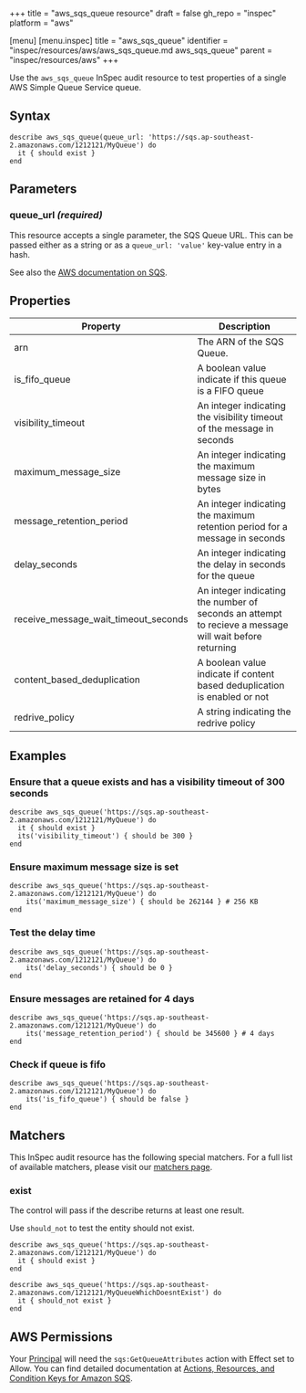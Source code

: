 +++
title = "aws_sqs_queue resource"
draft = false
gh_repo = "inspec"
platform = "aws"

[menu]
  [menu.inspec]
    title = "aws_sqs_queue"
    identifier = "inspec/resources/aws/aws_sqs_queue.md aws_sqs_queue"
    parent = "inspec/resources/aws"
+++

Use the `aws_sqs_queue` InSpec audit resource to test properties of a single AWS Simple Queue Service queue.

## Syntax

    describe aws_sqs_queue(queue_url: 'https://sqs.ap-southeast-2.amazonaws.com/1212121/MyQueue') do
      it { should exist }
    end

## Parameters

### queue_url _(required)_

This resource accepts a single parameter, the SQS Queue URL.
This can be passed either as a string or as a `queue_url: 'value'` key-value entry in a hash.

See also the [AWS documentation on SQS](https://docs.aws.amazon.com/AWSSimpleQueueService/latest/SQSDeveloperGuide/welcome.html).

## Properties

| Property                             | Description                                                                                            |
| ------------------------------------ | ------------------------------------------------------------------------------------------------------ |
| arn                                  | The ARN of the SQS Queue.                                                                              |
| is_fifo_queue                        | A boolean value indicate if this queue is a FIFO queue                                                 |
| visibility_timeout                   | An integer indicating the visibility timeout of the message in seconds                                 |
| maximum_message_size                 | An integer indicating the maximum message size in bytes                                                |
| message_retention_period             | An integer indicating the maximum retention period for a message in seconds                            |
| delay_seconds                        | An integer indicating the delay in seconds for the queue                                               |
| receive_message_wait_timeout_seconds | An integer indicating the number of seconds an attempt to recieve a message will wait before returning |
| content_based_deduplication          | A boolean value indicate if content based deduplication is enabled or not                             |
| redrive_policy                       | A string indicating the redrive policy                                                                 |

## Examples

### Ensure that a queue exists and has a visibility timeout of 300 seconds

    describe aws_sqs_queue('https://sqs.ap-southeast-2.amazonaws.com/1212121/MyQueue') do
      it { should exist }
      its('visibility_timeout') { should be 300 }
    end

### Ensure maximum message size is set

    describe aws_sqs_queue('https://sqs.ap-southeast-2.amazonaws.com/1212121/MyQueue') do
        its('maximum_message_size') { should be 262144 } # 256 KB
    end

### Test the delay time

    describe aws_sqs_queue('https://sqs.ap-southeast-2.amazonaws.com/1212121/MyQueue') do
        its('delay_seconds') { should be 0 }
    end

### Ensure messages are retained for 4 days

    describe aws_sqs_queue('https://sqs.ap-southeast-2.amazonaws.com/1212121/MyQueue') do
        its('message_retention_period') { should be 345600 } # 4 days
    end

### Check if queue is fifo

    describe aws_sqs_queue('https://sqs.ap-southeast-2.amazonaws.com/1212121/MyQueue') do
        its('is_fifo_queue') { should be false }
    end

## Matchers

This InSpec audit resource has the following special matchers. For a full list of available matchers, please visit our [matchers page](/inspec/matchers/).

### exist

The control will pass if the describe returns at least one result.

Use `should_not` to test the entity should not exist.

    describe aws_sqs_queue('https://sqs.ap-southeast-2.amazonaws.com/1212121/MyQueue') do
      it { should exist }
    end

    describe aws_sqs_queue('https://sqs.ap-southeast-2.amazonaws.com/1212121/MyQueueWhichDoesntExist') do
      it { should_not exist }
    end

## AWS Permissions

Your [Principal](https://docs.aws.amazon.com/IAM/latest/UserGuide/intro-structure.html#intro-structure-principal) will need the `sqs:GetQueueAttributes` action with Effect set to Allow.
You can find detailed documentation at [Actions, Resources, and Condition Keys for Amazon SQS](https://docs.aws.amazon.com/AWSSimpleQueueService/latest/SQSDeveloperGuide/sqs-using-identity-based-policies.html).
